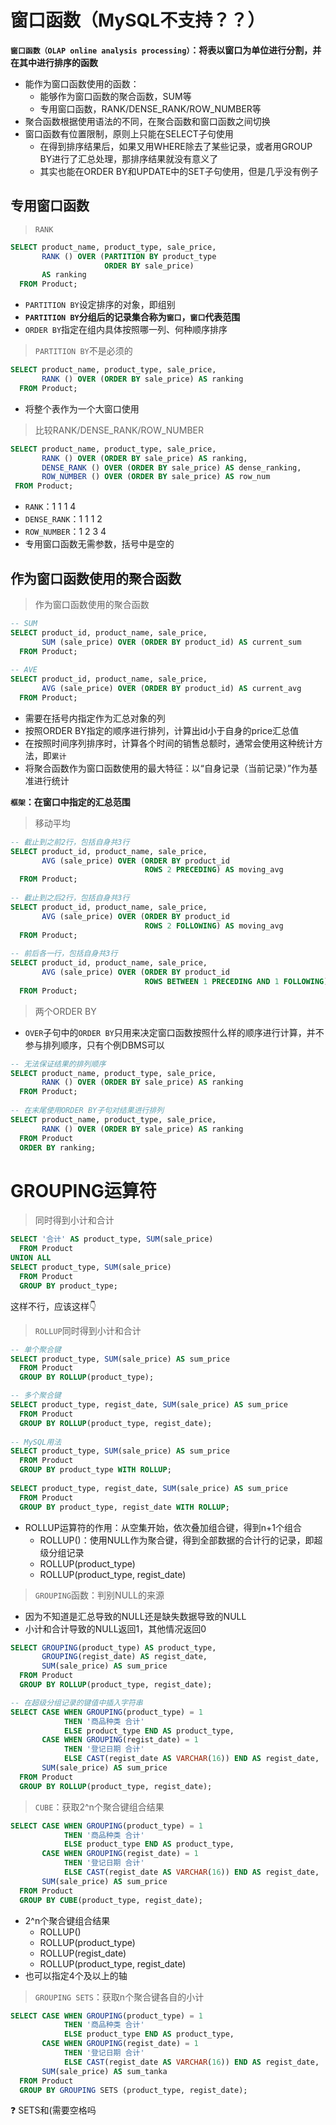 # 窗口函数（MySQL不支持？？）
**`窗口函数（OLAP online analysis processing）`：将表以窗口为单位进行分割，并在其中进行排序的函数**

* 能作为窗口函数使用的函数：
	* 能够作为窗口函数的聚合函数，SUM等
	* 专用窗口函数，RANK/DENSE_RANK/ROW_NUMBER等
* 聚合函数根据使用语法的不同，在聚合函数和窗口函数之间切换
* 窗口函数有位置限制，原则上只能在SELECT子句使用 
	* 在得到排序结果后，如果又用WHERE除去了某些记录，或者用GROUP BY进行了汇总处理，那排序结果就没有意义了
	* 其实也能在ORDER BY和UPDATE中的SET子句使用，但是几乎没有例子

## 专用窗口函数
> `RANK`
```sql
SELECT product_name, product_type, sale_price,
       RANK () OVER (PARTITION BY product_type
                     ORDER BY sale_price) 
	   AS ranking
  FROM Product;
```
* `PARTITION BY`设定排序的对象，即组别
* **`PARTITION BY`分组后的记录集合称为`窗口`，`窗口`代表范围**
* `ORDER BY`指定在组内具体按照哪一列、何种顺序排序

> `PARTITION BY`不是必须的
```sql
SELECT product_name, product_type, sale_price, 
       RANK () OVER (ORDER BY sale_price) AS ranking
  FROM Product;
```
* 将整个表作为一个大窗口使用

> 比较RANK/DENSE_RANK/ROW_NUMBER
```sql
SELECT product_name, product_type, sale_price, 
       RANK () OVER (ORDER BY sale_price) AS ranking,
       DENSE_RANK () OVER (ORDER BY sale_price) AS dense_ranking,
       ROW_NUMBER () OVER (ORDER BY sale_price) AS row_num
 FROM Product;
```
* `RANK`：1 1 1 4
* `DENSE_RANK`：1 1 1 2
* `ROW_NUMBER`：1 2 3 4
* 专用窗口函数无需参数，括号中是空的

## 作为窗口函数使用的聚合函数
> 作为窗口函数使用的聚合函数
```sql
-- SUM
SELECT product_id, product_name, sale_price,
       SUM (sale_price) OVER (ORDER BY product_id) AS current_sum
  FROM Product;
  
-- AVE
SELECT product_id, product_name, sale_price,
       AVG (sale_price) OVER (ORDER BY product_id) AS current_avg
  FROM Product;
```
* 需要在括号内指定作为汇总对象的列
* 按照ORDER BY指定的顺序进行排列，计算出id小于自身的price汇总值
* 在按照时间序列排序时，计算各个时间的销售总额时，通常会使用这种统计方法，即`累计`
* 将聚合函数作为窗口函数使用的最大特征：以“自身记录（当前记录）”作为基准进行统计

**`框架`：在窗口中指定的汇总范围**
> 移动平均
```sql
-- 截止到之前2行，包括自身共3行
SELECT product_id, product_name, sale_price,
       AVG (sale_price) OVER (ORDER BY product_id
                              ROWS 2 PRECEDING) AS moving_avg
  FROM Product;
  
-- 截止到之后2行，包括自身共3行
SELECT product_id, product_name, sale_price,
       AVG (sale_price) OVER (ORDER BY product_id
                              ROWS 2 FOLLOWING) AS moving_avg
  FROM Product;
  
-- 前后各一行，包括自身共3行
SELECT product_id, product_name, sale_price,
       AVG (sale_price) OVER (ORDER BY product_id
                              ROWS BETWEEN 1 PRECEDING AND 1 FOLLOWING) AS moving_avg
  FROM Product;
```

> 两个ORDER BY
* `OVER`子句中的`ORDER BY`只用来决定窗口函数按照什么样的顺序进行计算，并不参与排列顺序，只有个例DBMS可以
```sql
-- 无法保证结果的排列顺序
SELECT product_name, product_type, sale_price, 
       RANK () OVER (ORDER BY sale_price) AS ranking
  FROM Product;
  
-- 在末尾使用ORDER BY子句对结果进行排列
SELECT product_name, product_type, sale_price, 
       RANK () OVER (ORDER BY sale_price) AS ranking
  FROM Product
  ORDER BY ranking;
```

# GROUPING运算符

> 同时得到小计和合计
```sql
SELECT '合计' AS product_type, SUM(sale_price)
  FROM Product
UNION ALL
SELECT product_type, SUM(sale_price)
  FROM Product
  GROUP BY product_type;
```

这样不行，应该这样:point_down:

> `ROLLUP`同时得到小计和合计
```sql
-- 单个聚合键
SELECT product_type, SUM(sale_price) AS sum_price
  FROM Product
  GROUP BY ROLLUP(product_type);

-- 多个聚合键
SELECT product_type, regist_date, SUM(sale_price) AS sum_price
  FROM Product
  GROUP BY ROLLUP(product_type, regist_date);
 
-- MySQL用法
SELECT product_type, SUM(sale_price) AS sum_price
  FROM Product
  GROUP BY product_type WITH ROLLUP;
  
SELECT product_type, regist_date, SUM(sale_price) AS sum_price
  FROM Product
  GROUP BY product_type, regist_date WITH ROLLUP;
```
* ROLLUP运算符的作用：从空集开始，依次叠加组合键，得到n+1个组合
	* ROLLUP()：使用NULL作为聚合键，得到全部数据的合计行的记录，即超级分组记录
	* ROLLUP(product_type)
	* ROLLUP(product_type, regist_date)

> `GROUPING`函数：判别NULL的来源
* 因为不知道是汇总导致的NULL还是缺失数据导致的NULL
* 小计和合计导致的NULL返回1，其他情况返回0
```sql
SELECT GROUPING(product_type) AS product_type, 
       GROUPING(regist_date) AS regist_date, 
	   SUM(sale_price) AS sum_price
  FROM Product
  GROUP BY ROLLUP(product_type, regist_date);

-- 在超级分组记录的键值中插入字符串
SELECT CASE WHEN GROUPING(product_type) = 1 
            THEN '商品种类 合计' 
            ELSE product_type END AS product_type,
       CASE WHEN GROUPING(regist_date) = 1 
            THEN '登记日期 合计' 
            ELSE CAST(regist_date AS VARCHAR(16)) END AS regist_date,     -- CASE表达式所有分支的返回值一致
       SUM(sale_price) AS sum_price
  FROM Product
  GROUP BY ROLLUP(product_type, regist_date);
```

> `CUBE`：获取2^n个聚合键组合结果
```sql
SELECT CASE WHEN GROUPING(product_type) = 1 
            THEN '商品种类 合计'
            ELSE product_type END AS product_type,
       CASE WHEN GROUPING(regist_date) = 1 
            THEN '登记日期 合计'
            ELSE CAST(regist_date AS VARCHAR(16)) END AS regist_date,
       SUM(sale_price) AS sum_price
  FROM Product
  GROUP BY CUBE(product_type, regist_date);
```
* 2^n个聚合键组合结果
	* ROLLUP()
	* ROLLUP(product_type)
	* ROLLUP(regist_date)
	* ROLLUP(product_type, regist_date)
* 也可以指定4个及以上的轴

> `GROUPING SETS`：获取n个聚合键各自的小计
```sql
SELECT CASE WHEN GROUPING(product_type) = 1 
            THEN '商品种类 合计'
            ELSE product_type END AS product_type,
       CASE WHEN GROUPING(regist_date) = 1 
            THEN '登记日期 合计'
            ELSE CAST(regist_date AS VARCHAR(16)) END AS regist_date,
       SUM(sale_price) AS sum_tanka
  FROM Product
  GROUP BY GROUPING SETS (product_type, regist_date);
```
:question: SETS和(需要空格吗






